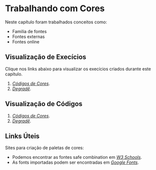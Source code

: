 # Trabalhando com Cores
Neste capítulo foram trabalhados conceitos como:
- Familia de fontes
- Fontes externas
- Fontes online

## Visualização de Execícios
Clique nos links abaixo para visualizar os execícios criados durante este capítulo.
1. *[Códigos de Cores](https://efranca88.github.io/html-css/exercicios/ex017/fonte01.html)*.
2. *[Degradê](https://efranca88.github.io/html-css/exercicios/ex017/fonte02.html)*.

## Visualização de Códigos
1. *[Códigos de Cores](https://github.com/EFranca88/html-css/blob/main/exercicios/ex017/fonte01.html)*.
2. *[Degradê](https://github.com/EFranca88/html-css/blob/main/exercicios/ex017/fonte02.html)*.


## Links Úteis
Sites para criação de paletas de cores:
- Podemos encontrar as fontes safe combination em *[W3 Schools](https://www.w3schools.com/cssref/css_websafe_fonts.php)*.
- As fonts importadas podem ser encontradas em *[Google Fonts](https://fonts.google.com/)*.